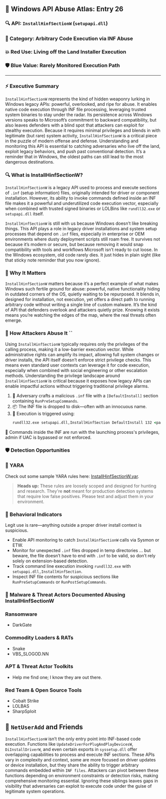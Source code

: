 ## 🧬 Windows API Abuse Atlas: Entry 26
### 🔍 API: `InstallHinfSectionW` (`setupapi.dll`)  
### 🧠 Category: Arbitrary Code Execution via INF Abuse  
### 💥 Red Use: Living off the Land Installer Execution  
### 🛡️ Blue Value: Rarely Monitored Execution Path  
---

### ⚡ Executive Summary
`InstallHinfSectionW` represents the kind of hidden weaponry lurking in Windows legacy APIs: powerful, overlooked, and ripe for abuse. It enables native code execution through INF file processing, leveraging trusted system binaries to stay under the radar. Its persistence across Windows versions speaks to Microsoft’s commitment to backward compatibility, but also leaves defenders with a blind spot that attackers can exploit for stealthy execution. Because it requires minimal privileges and blends in with legitimate (but rare) system activity, `InstallHinfSectionW` is a critical piece in the puzzle of modern offense and defense. Understanding and monitoring this API is essential to catching adversaries who live off the land, exploit legacy behaviors, and push past conventional detection. It’s a reminder that in Windows, the oldest paths can still lead to the most dangerous destinations.

### 🔍 What is InstallHinfSectionW? 
`InstallHinfSectionW` is a legacy API used to process and execute sections of `.inf` (setup information) files, originally intended for driver or component installation. However, its ability to invoke commands defined inside an INF file makes it a powerful and underutilized code execution vector, especially when combined with trusted signed binaries or LOLBins like `rundll32.exe` or `setupapi.dll` itself.

`InstallHinfSectionW` is still with us because Windows doesn’t like breaking things. This API plays a role in legacy driver installations and system setup processes that depend on `.inf` files, especially in enterprise or OEM environments where dusty deployment scripts still roam free. It survives not because it’s modern or secure, but because removing it would snap compatibility with tools and workflows Microsoft isn’t ready to cut loose. In the Windows ecosystem, old code rarely dies. It just hides in plain sight (like that sticky note reminder that you now ignore).

### 🚩 Why It Matters 
`InstallHinfSectionW` matters because it’s a perfect example of what makes Windows such fertile ground for abuse: powerful, native functionality hiding in outdated corners of the OS, quietly waiting to be repurposed. It blends in, designed for installation, not execution, yet offers a direct path to running arbitrary code without writing a single line of custom malware. It’s the kind of API that defenders overlook and attackers quietly prize. Knowing it exists means you’re watching the edges of the map, where the real threats often emerge.

### 🧬 How Attackers Abuse It  ``
Using `InstallHinfSectionW` typically requires only the privileges of the calling process, making it a low-barrier execution vector. While administrative rights can amplify its impact, allowing full system changes or driver installs, the API itself doesn’t enforce strict privilege checks. This means even standard user contexts can leverage it for code execution, especially when combined with social engineering or other escalation methods. Understanding the privilege landscape around `InstallHinfSectionW` is critical because it exposes how legacy APIs can enable impactful actions without triggering traditional privilege alarms.

1. 🔧 Adversary crafts a malicious `.inf` file with a `[DefaultInstall]` section containing `RunPreSetupCommands`.
2. 📦 The INF file is dropped to disk—often with an innocuous name.
3. 🚀 Execution is triggered using:
   ```cmd
   rundll32.exe setupapi.dll,InstallHinfSection DefaultInstall 132 <path_to_inf>
🧨 Commands inside the INF are run with the launching process's privileges, admin if UAC is bypassed or not enforced.

### 🛡️ Detection Opportunities  
### 🔹 YARA
Check out some sample YARA rules here: [InstallHinfSectionW.yar](./InstallHinfSectionW.yar).

> **Heads up:** These rules are loosely scoped and designed for hunting and research. They're **not** meant for production detection systems that require low false positives. Please test and adjust them in your environment.

### 🔸 Behavioral Indicators
Legit use is rare—anything outside a proper driver install context is suspicious.

- Enable API monitoring to catch `InstallHinfSectionW` calls via Sysmon or ETW.  
- Monitor for unexpected `.inf` files dropped in temp directories ... but beware, the file doesn’t have to end with `.inf` to be valid, so don’t rely solely on extension-based detection.  
- Track command line execution invoking `rundll32.exe` with `setupapi.dll,InstallHinfSection`.  
- Inspect INF file contents for suspicious sections like `RunPreSetupCommands` or `RunPostSetupCommands`.

### 🦠 Malware & Threat Actors Documented Abusing InstallHinfSectionW

### **Ransomware**
 - DarkGate

### **Commodity Loaders & RATs**
 - Snake
 - VBS_SLOGOD.NN

### **APT & Threat Actor Toolkits**
 - Help me find one; I know they are out there.

### **Red Team & Open Source Tools**
- Cobalt Strike
- LOLBAS
- SharpSploit

## 🧵 `NetUserAdd` and Friends
`InstallHinfSectionW` isn’t the only entry point into INF-based code execution. Functions like `UpdateDriverForPlugAndPlayDevicesW`, `DiInstallDriverW`, and even certain exports in `syssetup.dll` offer overlapping capabilities to process and execute INF sections. These APIs vary in complexity and context, some are more focused on driver updates or device installation, but they share the ability to trigger arbitrary commands embedded within `INF files`. Attackers can pivot between these functions depending on environment constraints or detection risks, making comprehensive monitoring essential. Ignoring these siblings leaves gaps in visibility that adversaries can exploit to execute code under the guise of legitimate system operations.



